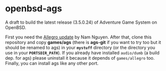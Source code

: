 # openbsd-ags
A draft to build the latest release (3.5.0.24) of Adventure Game System on OpenBSD.

First you need the [Allegro update](https://marc.info/?l=openbsd-ports&m=157171476128442&w=2) by Nam Nguyen. After that, clone this repository and copy **games/ags** (there is **ags-git** if you want to try too but it should be renamed to ags) in your **`mystuff`** directory (or the directory you use in your **`PORTSDIR_PATH`**). If you already have installed `audio/dumb` (a build dep. for ags) please uninstall it because it depends of `games/allegro` too. Finally, you can install ags like any other port.
